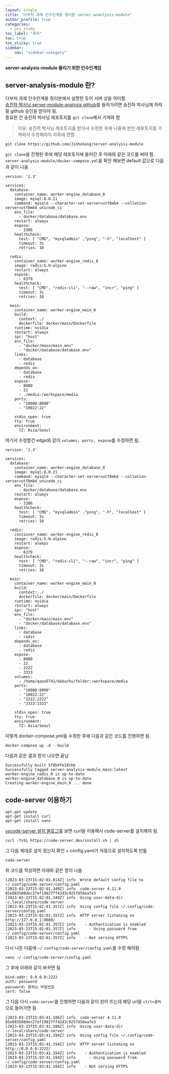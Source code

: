 ```yaml
---
layout: single
title: "다부처 과제 인수인계용 정리본 server-ananlysis-module"
author_profile: true
categories:
  - uvi_study
toc_label: "목차"
toc: true
toc_sticky: true
sidebar:
    nav: "sidebar-category"
---
```


**server-analysis-module 돌리기 위한 인수인계임**

## server-analysis-module 란?
다부처 과제 인수인계용 정리본에서 설명한 듯이 서버 상을 의미함.  
[송진하 박사님 server-module-analysis github](https://github.com/JinhaSong/server-analysis-module)를 들어가려면 송진하 박사님께 허락 밑 github 승인을 받아야 됨.  
중요한 건 송진하 박사님 레포토지를 `git clone`해서 가져와 함  

> 이유: 송진하 박사님 레포토지를 받아서 수정한 후에 나중에 본인 레포토지를 가져와서 수정해야지 차후에 편함.

```
git clone https://github.com/JinhaSong/server-analysis-module
```
`git clone`을 진행한 후에 해당 레포토지에 들어간 후 아래와 같은 코드를 써야 함.  
`server-analysis-module/docker-compose.yml`을 확인 해보면 default 값으로 다음과 같이 나옴
```
version: '2.3'

services:
  database:
    container_name: worker-engine_database_0
    image: mysql:8.0.21
    command: mysqld --character-set-server=utf8mb4 --collation-server=utf8mb4_unicode_ci
    env_file:
      - docker/database/database.env
    restart: always
    expose:
      - 3306
    healthcheck:
      test: [ "CMD", "mysqladmin" ,"ping", "-h", "localhost" ]
      timeout: 3s
      retries: 10

  redis:
    container_name: worker-engine_redis_0
    image: redis:5.0-alpine
    restart: always
    expose:
      - 6379
    healthcheck:
      test: [ "CMD", "redis-cli", "--raw", "incr", "ping" ]
      timeout: 3s
      retries: 10

  main:
    container_name: worker-engine_main_0
    build:
      context: ./
      dockerfile: docker/main/Dockerfile
    runtime: nvidia
    restart: always
    ipc: "host"
    env_file:
      - "docker/main/main.env"
      - "docker/database/database.env"
    links:
      - database
      - redis
    depends_on:
      - database
      - redis
    expose:
      - 8000
      - 22
      - ./media:/workspace/media
    ports:
      - "10000:8000"
      - "10022:22"

    stdin_open: true
    tty: true
    environment:
      TZ: Asia/Seoul
```
여기서 수정할건 edge와 같이 `volumes, ports, expose`를 수정하면 됨.
```
version: '2.3'

services:
  database:
    container_name: worker-engine_database_0
    image: mysql:8.0.21
    command: mysqld --character-set-server=utf8mb4 --collation-server=utf8mb4_unicode_ci
    env_file:
      - docker/database/database.env
    restart: always
    expose:
      - 3306
    healthcheck:
      test: [ "CMD", "mysqladmin" ,"ping", "-h", "localhost" ]
      timeout: 3s
      retries: 10

  redis:
    container_name: worker-engine_redis_0
    image: redis:5.0-alpine
    restart: always
    expose:
      - 6379
    healthcheck:
      test: [ "CMD", "redis-cli", "--raw", "incr", "ping" ]
      timeout: 3s
      retries: 10

  main:
    container_name: worker-engine_main_0
    build:
      context: ./
      dockerfile: docker/main/Dockerfile
    runtime: nvidia
    restart: always
    ipc: "host"
    env_file:
      - "docker/main/main.env"
      - "docker/database/database.env"
    links:
      - database
      - redis
    depends_on:
      - database
      - redis
    expose:
      - 8000
      - 22
      - 2222
      - 3333
    volumes:
      - /home/qazw5741/dabuchu/folder:/workspace/media
    ports:
      - "10000:8000"
      - "10022:22"
      - "2222:2222"
      - "3333:3333"

    stdin_open: true
    tty: true
    environment:
      TZ: Asia/Seoul
```
이렇게 docker-compose.yml을 수정한 후에 다음과 같은 코드를 진행하면 됨.

```
docker-compose up -d --build
```
다음과 같은 결과 창이 나오면 끝남
```
Successfully built 5f8b4fe19cbb
Successfully tagged server-analysis-module_main:latest
worker-engine_redis_0 is up-to-date
worker-engine_database_0 is up-to-date
Creating worker-engine_main_0 ... done
```
## code-server 이용하기
```
apt-get update
apt-get install curl
apt-get install nano
```
[vscode-server 설치 블로그](https://jzi040941.tistory.com/22)를 보면 curl을 이용해서 code-server를 설치해야 됨.
```
curl -fsSL https://code-server.dev/install.sh | sh
```
그 다음 제대로 설치 됬는지 확인 + config.yaml가 자동으로 설치하도록 만듦
```
code-server
```
위 코드를 작성하면 아래와 같은 창이 나옴
```
[2023-03-23T15:02:01.014Z] info  Wrote default config file to ~/.config/code-server/config.yaml
[2023-03-23T15:02:01.349Z] info  code-server 4.11.0 85e083580dec27ef19827ff42d3c9257d56ea7e3
[2023-03-23T15:02:01.349Z] info  Using user-data-dir ~/.local/share/code-server
[2023-03-23T15:02:01.357Z] info  Using config file ~/.config/code-server/config.yaml
[2023-03-23T15:02:01.357Z] info  HTTP server listening on http://127.0.0.1:8080/
[2023-03-23T15:02:01.357Z] info    - Authentication is enabled
[2023-03-23T15:02:01.357Z] info      - Using password from ~/.config/code-server/config.yaml
[2023-03-23T15:02:01.357Z] info    - Not serving HTTPS
```
다시 나온 다음에 `~/.config/code-server/config.yaml`을 수정 해야됨
```
nano ~/.config/code-server/config.yaml
```
그 후에 아래와 같이 바꾸면 됨
```
bind-addr: 0.0.0.0:2222
auth: password
password: 원하는 비밀번호                    
cert: false
```
그 다음 다시 `code-server`를 진행하면 다음과 같이 창이 뜨는데 해당 url을 `ctrl+클릭`으로 들어가면 됨
```
[2023-03-23T15:03:41.186Z] info  code-server 4.11.0 85e083580dec27ef19827ff42d3c9257d56ea7e3
[2023-03-23T15:03:41.186Z] info  Using user-data-dir ~/.local/share/code-server
[2023-03-23T15:03:41.194Z] info  Using config file ~/.config/code-server/config.yaml
[2023-03-23T15:03:41.194Z] info  HTTP server listening on http://0.0.0.0:2222/
[2023-03-23T15:03:41.194Z] info    - Authentication is enabled
[2023-03-23T15:03:41.194Z] info      - Using password from ~/.config/code-server/config.yaml
[2023-03-23T15:03:41.194Z] info    - Not serving HTTPS
```
